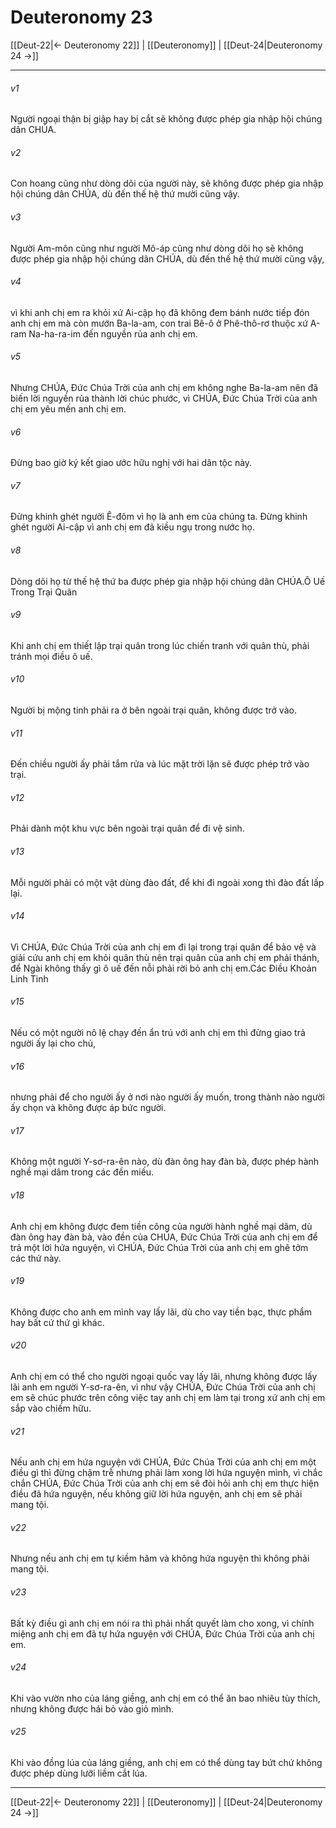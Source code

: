# Deuteronomy 23

[[Deut-22|← Deuteronomy 22]] | [[Deuteronomy]] | [[Deut-24|Deuteronomy 24 →]]
***



###### v1 
Người ngoại thận bị giập hay bị cắt sẽ không được phép gia nhập hội chúng dân CHÚA. 

###### v2 
Con hoang cũng như dòng dõi của người này, sẽ không được phép gia nhập hội chúng dân CHÚA, dù đến thế hệ thứ mười cũng vậy. 

###### v3 
Người Am-môn cũng như người Mô-áp cũng như dòng dõi họ sẽ không được phép gia nhập hội chúng dân CHÚA, dù đến thế hệ thứ mười cũng vậy, 

###### v4 
vì khi anh chị em ra khỏi xứ Ai-cập họ đã không đem bánh nước tiếp đón anh chị em mà còn mướn Ba-la-am, con trai Bê-ô ở Phê-thô-rơ thuộc xứ A-ram Na-ha-ra-im đến nguyền rủa anh chị em. 

###### v5 
Nhưng CHÚA, Đức Chúa Trời của anh chị em không nghe Ba-la-am nên đã biến lời nguyền rủa thành lời chúc phước, vì CHÚA, Đức Chúa Trời của anh chị em yêu mến anh chị em. 

###### v6 
Đừng bao giờ ký kết giao ước hữu nghị với hai dân tộc này. 

###### v7 
Đừng khinh ghét người Ê-đôm vì họ là anh em của chúng ta. Đừng khinh ghét người Ai-cập vì anh chị em đã kiều ngụ trong nước họ. 

###### v8 
Dòng dõi họ từ thế hệ thứ ba được phép gia nhập hội chúng dân CHÚA.Ô Uế Trong Trại Quân 

###### v9 
Khi anh chị em thiết lập trại quân trong lúc chiến tranh với quân thù, phải tránh mọi điều ô uế. 

###### v10 
Người bị mộng tinh phải ra ở bên ngoài trại quân, không được trở vào. 

###### v11 
Đến chiều người ấy phải tắm rửa và lúc mặt trời lặn sẽ được phép trở vào trại. 

###### v12 
Phải dành một khu vực bên ngoài trại quân để đi vệ sinh. 

###### v13 
Mỗi người phải có một vật dùng đào đất, để khi đi ngoài xong thì đào đất lấp lại. 

###### v14 
Vì CHÚA, Đức Chúa Trời của anh chị em đi lại trong trại quân để bảo vệ và giải cứu anh chị em khỏi quân thù nên trại quân của anh chị em phải thánh, để Ngài không thấy gì ô uế đến nỗi phải rời bỏ anh chị em.Các Điều Khoản Linh Tinh 

###### v15 
Nếu có một người nô lệ chạy đến ẩn trú với anh chị em thì đừng giao trả người ấy lại cho chủ, 

###### v16 
nhưng phải để cho người ấy ở nơi nào người ấy muốn, trong thành nào người ấy chọn và không được áp bức người. 

###### v17 
Không một người Y-sơ-ra-ên nào, dù đàn ông hay đàn bà, được phép hành nghề mại dâm trong các đền miếu. 

###### v18 
Anh chị em không được đem tiền công của người hành nghề mại dâm, dù đàn ông hay đàn bà, vào đền của CHÚA, Đức Chúa Trời của anh chị em để trả một lời hứa nguyện, vì CHÚA, Đức Chúa Trời của anh chị em ghê tởm các thứ này. 

###### v19 
Không được cho anh em mình vay lấy lãi, dù cho vay tiền bạc, thực phẩm hay bất cứ thứ gì khác. 

###### v20 
Anh chị em có thể cho người ngoại quốc vay lấy lãi, nhưng không được lấy lãi anh em người Y-sơ-ra-ên, vì như vậy CHÚA, Đức Chúa Trời của anh chị em sẽ chúc phước trên công việc tay anh chị em làm tại trong xứ anh chị em sắp vào chiếm hữu. 

###### v21 
Nếu anh chị em hứa nguyện với CHÚA, Đức Chúa Trời của anh chị em một điều gì thì đừng chậm trễ nhưng phải làm xong lời hứa nguyện mình, vì chắc chắn CHÚA, Đức Chúa Trời của anh chị em sẽ đòi hỏi anh chị em thực hiện điều đã hứa nguyện, nếu không giữ lời hứa nguyện, anh chị em sẽ phải mang tội. 

###### v22 
Nhưng nếu anh chị em tự kiềm hãm và không hứa nguyện thì không phải mang tội. 

###### v23 
Bất kỳ điều gì anh chị em nói ra thì phải nhất quyết làm cho xong, vì chính miệng anh chị em đã tự hứa nguyện với CHÚA, Đức Chúa Trời của anh chị em. 

###### v24 
Khi vào vườn nho của láng giềng, anh chị em có thể ăn bao nhiêu tùy thích, nhưng không được hái bỏ vào giỏ mình. 

###### v25 
Khi vào đồng lúa của láng giềng, anh chị em có thể dùng tay bứt chứ không được phép dùng lưỡi liềm cắt lúa.

***
[[Deut-22|← Deuteronomy 22]] | [[Deuteronomy]] | [[Deut-24|Deuteronomy 24 →]]
